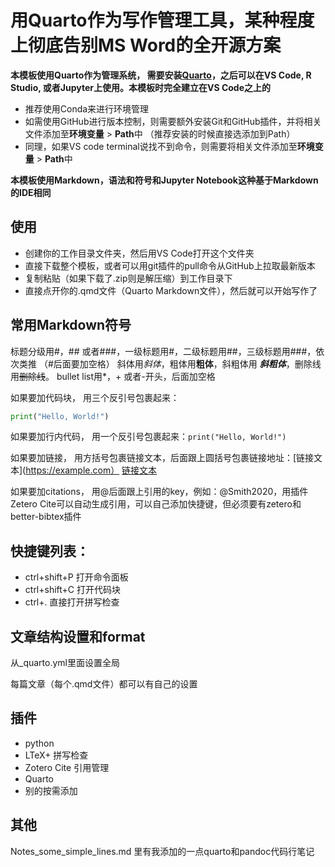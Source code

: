 # 用Quarto作为写作管理工具，某种程度上彻底告别MS Word的全开源方案

**本模板使用Quarto作为管理系统， 需要安装[Quarto](https://quarto.org/docs/get-started/)，之后可以在VS Code, R Studio, 或者Jupyter上使用。本模板时完全建立在VS Code之上的**

* 推荐使用Conda来进行环境管理
* 如需使用GitHub进行版本控制，则需要额外安装Git和GitHub插件，并将相关文件添加至**环境变量** > **Path**中 （推荐安装的时候直接选添加到Path）
* 同理，如果VS code terminal说找不到命令，则需要将相关文件添加至**环境变量** > **Path**中

**本模板使用Markdown，语法和符号和Jupyter Notebook这种基于Markdown的IDE相同**

## 使用
* 创建你的工作目录文件夹，然后用VS Code打开这个文件夹
* 直接下载整个模板，或者可以用git插件的pull命令从GitHub上拉取最新版本
* 复制粘贴（如果下载了.zip则是解压缩）到工作目录下
* 直接点开你的.qmd文件（Quarto Markdown文件），然后就可以开始写作了

## 常用Markdown符号
标题分级用#，## 或者###，一级标题用#，二级标题用##，三级标题用###，依次类推 （#后面要加空格）
斜体用*斜体*，粗体用**粗体**，斜粗体用 ***斜粗体***，删除线用~~删除线~~。
bullet list用*，+ 或者-开头，后面加空格

如果要加代码块， 用三个反引号包裹起来：
```python
print("Hello, World!")
```
如果要加行内代码， 用一个反引号包裹起来：`print("Hello, World!")`

如果要加链接， 用方括号包裹链接文本，后面跟上圆括号包裹链接地址：[链接文本](https://example.com） [链接文本](https://example.com)

如果要加citations， 用@后面跟上引用的key，例如：@Smith2020，用插件Zetero Cite可以自动生成引用，可以自己添加快捷键，但必须要有zetero和better-bibtex插件

## 快捷键列表：
* ctrl+shift+P 打开命令面板
* ctrl+shift+C 打开代码块
* ctrl+. 直接打开拼写检查


## 文章结构设置和format
从_quarto.yml里面设置全局

每篇文章（每个.qmd文件）都可以有自己的设置

## 插件
* python
* LTeX+ 拼写检查
* Zotero Cite 引用管理
* Quarto
* 别的按需添加


## 其他
Notes_some_simple_lines.md 里有我添加的一点quarto和pandoc代码行笔记
